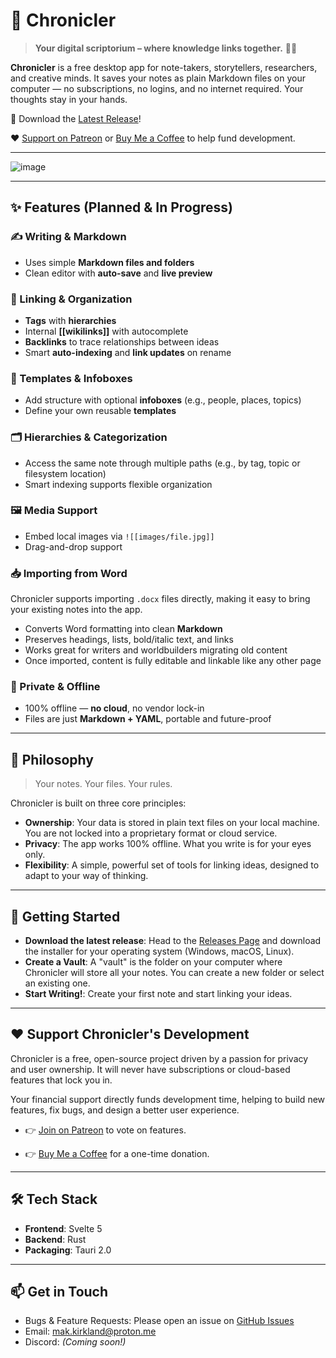 # 🧭 Chronicler

> **Your digital scriptorium – where knowledge links together.** 🧙‍♂️

**Chronicler** is a free desktop app for note-takers, storytellers, researchers, and creative minds. It saves your notes as plain Markdown files on your computer — no subscriptions, no logins, and no internet required. Your thoughts stay in your hands.

🎉 Download the [Latest Release](https://github.com/mak-kirkland/chronicler/releases)!

❤️ [Support on Patreon](https://patreon.com/ChroniclerNotes) or [Buy Me a Coffee](https://buymeacoffee.com/chronicler) to help fund development.

---

![image](https://github.com/user-attachments/assets/6786c1fd-755b-428c-8bab-65503212c4bf)

---

## ✨ Features (Planned & In Progress)

### ✍️ Writing & Markdown

- Uses simple **Markdown files and folders**
- Clean editor with **auto-save** and **live preview**

### 🔗 Linking & Organization

- **Tags** with **hierarchies**
- Internal **[[wikilinks]]** with autocomplete
- **Backlinks** to trace relationships between ideas
- Smart **auto-indexing** and **link updates** on rename

### 📇 Templates & Infoboxes

- Add structure with optional **infoboxes** (e.g., people, places, topics)
- Define your own reusable **templates**

### 🗂️ Hierarchies & Categorization

- Access the same note through multiple paths (e.g., by tag, topic or filesystem location)
- Smart indexing supports flexible organization

### 🖼️ Media Support

- Embed local images via `![[images/file.jpg]]`
- Drag-and-drop support

### 📥 Importing from Word

Chronicler supports importing `.docx` files directly, making it easy to bring your existing notes into the app.

- Converts Word formatting into clean **Markdown**
- Preserves headings, lists, bold/italic text, and links
- Works great for writers and worldbuilders migrating old content
- Once imported, content is fully editable and linkable like any other page

### 🔐 Private & Offline

- 100% offline — **no cloud**, no vendor lock-in
- Files are just **Markdown + YAML**, portable and future-proof

---

## 🧭 Philosophy

> Your notes. Your files. Your rules.

Chronicler is built on three core principles:

- **Ownership**: Your data is stored in plain text files on your local machine. You are not locked into a proprietary format or cloud service.
- **Privacy**: The app works 100% offline. What you write is for your eyes only.
- **Flexibility**: A simple, powerful set of tools for linking ideas, designed to adapt to your way of thinking.

---

## 🚀 Getting Started

- **Download the latest release**: Head to the [Releases Page](https://github.com/mak-kirkland/chronicler/releases) and download the installer for your operating system (Windows, macOS, Linux).
- **Create a Vault**: A "vault" is the folder on your computer where Chronicler will store all your notes. You can create a new folder or select an existing one.
- **Start Writing!**: Create your first note and start linking your ideas.

---

## ❤️ Support Chronicler's Development

Chronicler is a free, open-source project driven by a passion for privacy and user ownership. It will never have subscriptions or cloud-based features that lock you in.

Your financial support directly funds development time, helping to build new features, fix bugs, and design a better user experience.

- 👉 [Join on Patreon](https://patreon.com/ChroniclerNotes) to vote on features.

- 👉 [Buy Me a Coffee](https://buymeacoffee.com/chronicler) for a one-time donation.

---

## 🛠️ Tech Stack

- **Frontend**: Svelte 5
- **Backend**: Rust
- **Packaging**: Tauri 2.0

---

## 📫 Get in Touch

- Bugs & Feature Requests: Please open an issue on [GitHub Issues](https://github.com/mak-kirkland/chronicler/issues)
- Email: [mak.kirkland@proton.me](mailto:mak.kirkland@proton.me)
- Discord: *(Coming soon!)*
